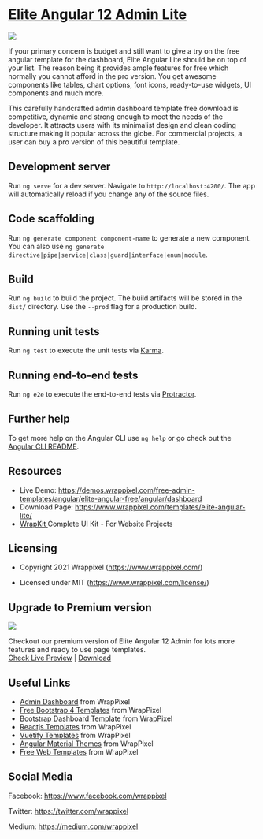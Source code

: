 <!-- # elite-admin-angular-lite 6,8,9, 10 and 11, 12 -->

<!-- Heading of Template -->
<h1>
  <a href="https://wrappixel.com/demos/angular-admin-templates/elite-angular-lite/angular">Elite Angular 12 Admin Lite</a>
</h1>

<!-- Main image of Template -->
<a target="_blank" href="https://www.wrappixel.com/wp-content/uploads/edd/2020/04/elite-angular-lite-y.jpg">
  <img src="https://www.wrappixel.com/wp-content/uploads/edd/2020/04/elite-angular-lite-y.jpg" />
</a>

<!-- Description of Template -->
<p>
  If your primary concern is budget and still want to give a try on the free angular template for the dashboard, Elite Angular Lite should be on top of your list. The reason being it provides ample features for free which normally you cannot afford in the pro version. You get awesome components like tables, chart options, font icons, ready-to-use widgets, UI components and much more. 
</p>

<p>
  This carefully handcrafted admin dashboard template free download is competitive, dynamic and strong enough to meet the needs of the developer. It attracts users with its minimalist design and clean coding structure making it popular across the globe. For commercial projects, a user can buy a pro version of this beautiful template.
</p>


## Development server

Run `ng serve` for a dev server. Navigate to `http://localhost:4200/`. The app will automatically reload if you change any of the source files.

## Code scaffolding

Run `ng generate component component-name` to generate a new component. You can also use `ng generate directive|pipe|service|class|guard|interface|enum|module`.

## Build

Run `ng build` to build the project. The build artifacts will be stored in the `dist/` directory. Use the `--prod` flag for a production build.

## Running unit tests

Run `ng test` to execute the unit tests via [Karma](https://karma-runner.github.io).

## Running end-to-end tests

Run `ng e2e` to execute the end-to-end tests via [Protractor](http://www.protractortest.org/).

## Further help

To get more help on the Angular CLI use `ng help` or go check out the [Angular CLI README](https://github.com/angular/angular-cli/blob/master/README.md).

<!-- <h4><a href="https://wrappixel.com/demos/angular-admin-templates/elite-angular-lite/angular/">Free Version Demo Link</a></h4> -->


<!-- Resources of Template -->
<h2>Resources</h2>
<ul>
<li>  
  Live Demo: <a href="https://demos.wrappixel.com/free-admin-templates/angular/elite-angular-free/angular/dashboard" rel="nofollow">https://demos.wrappixel.com/free-admin-templates/angular/elite-angular-free/angular/dashboard</a>
</li>
<li>
    Download Page: <a href="https://www.wrappixel.com/templates/elite-angular-lite/" rel="nofollow">
  https://www.wrappixel.com/templates/elite-angular-lite/</a>
</li>
<li>
    <a href="https://www.wrappixel.com/templates/wrapkit/#demos" rel="nofollow">WrapKit </a>Complete UI Kit - For Website Projects
</li>
</ul>

<!-- Licensing of Template -->
<h2>Licensing</h2>
<ul>
  <li>
    <p>Copyright 2021 Wrappixel (<a href="https://www.wrappixel.com/" rel="nofollow">https://www.wrappixel.com/</a>)</p>
  </li>
  <li>
    <p>Licensed under MIT (<a href="https://www.wrappixel.com/license/">https://www.wrappixel.com/license/</a>)</p>
  </li>
</ul>


<!-- Upgrade to Premium version of Template -->
<h2>Upgrade to Premium version</h2>
<a target="_blank" href="https://www.wrappixel.com/templates/elite-angular-admin/">
  <img src="https://www.wrappixel.com/wp-content/uploads/edd/2020/04/elite-angular-admin-template-y.jpg"/>
</a>
<p>
   Checkout our premium version of Elite Angular 12 Admin for lots more features and ready to use page templates.<br>
   <a href="https://demos.wrappixel.com/premium-admin-templates/angular/elite-angular/main/dashboard/dashboard1">Check Live Preview</a> | <a href="https://www.wrappixel.com/templates/elite-angular-admin/">Download</a>
</p>

<!-- Useful Links of Template -->
<h2>Useful Links</h2>
<ul>
<li><a href="https://www.wrappixel.com/templates/category/admin-template/">Admin Dashboard</a> from WrapPixel</li>
<li><a href="https://www.wrappixel.com/">Free Bootstrap 4 Templates</a> from WrapPixel</li>
<li><a href="https://www.wrappixel.com/templates/category/bootstrap-admin-templates/">Bootstrap Dashboard Template</a> from WrapPixel</li>
<li><a href="https://www.wrappixel.com/templates/category/react-templates/">Reactjs Templates</a> from WrapPixel</li>
<li><a href="https://www.wrappixel.com/templates/category/vuejs-templates/">Vuetify Templates</a> from WrapPixel</li>
<li><a href="https://www.wrappixel.com/templates/category/angular-templates/">Angular Material Themes</a> from WrapPixel</li>
<li><a href="https://www.wrappixel.com/templates/category/free-templates/">Free Web Templates</a> from WrapPixel</li>
</ul>

<!-- Social Media of Wrappixel -->
<h2>Social Media</h2>
<p>Facebook: <a href="https://www.facebook.com/wrappixel">https://www.facebook.com/wrappixel</a></p>
<p>Twitter: <a href="https://twitter.com/wrappixel">https://twitter.com/wrappixel</a></p>
<p>Medium: <a href="https://medium.com/wrappixel">https://medium.com/wrappixel</a></p>

<!-- ## Pro Version -->

<!-- <a href="https://www.wrappixel.com/templates/elite-angular-admin/"><img src="https://www.wrappixel.com/wp-content/uploads/2019/01/elite-admin-angular-nw-1.jpg"/></a><br/> -->

<!-- <h4><a href="https://wrappixel.com/demos/angular-admin-templates/elite-angular/main/dashboard/dashboard1">Demo</a></h4> -->


